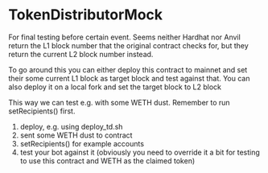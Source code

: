 # TokenDistributorMock
For final testing before certain event.
Seems neither Hardhat nor Anvil return the L1 block number that the original contract checks for, but they return the current L2 block number instead.

To go around this you can either deploy this contract to mainnet and set their some current L1 block as target block and test against that.
You can also deploy it on a local fork and set the target block to L2 block 

This way we can test e.g. with some WETH dust. Remember to run setRecipients() first.

1. deploy, e.g. using deploy_td.sh
2. sent some WETH dust to contract
3. setRecipients() for example accounts
4. test your bot against it (obviously you need to override it a bit for testing to use this contract and WETH as the claimed token)


